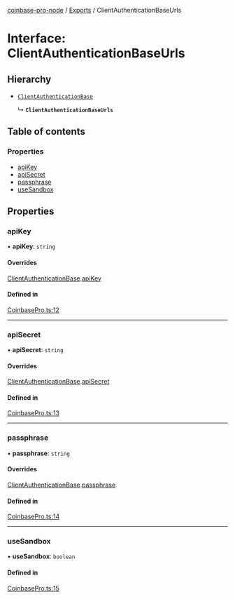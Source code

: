 [coinbase-pro-node](../README.md) / [Exports](../modules.md) / ClientAuthenticationBaseUrls

# Interface: ClientAuthenticationBaseUrls

## Hierarchy

- [`ClientAuthenticationBase`](ClientAuthenticationBase.md)

  ↳ **`ClientAuthenticationBaseUrls`**

## Table of contents

### Properties

- [apiKey](ClientAuthenticationBaseUrls.md#apikey)
- [apiSecret](ClientAuthenticationBaseUrls.md#apisecret)
- [passphrase](ClientAuthenticationBaseUrls.md#passphrase)
- [useSandbox](ClientAuthenticationBaseUrls.md#usesandbox)

## Properties

### apiKey

• **apiKey**: `string`

#### Overrides

[ClientAuthenticationBase](ClientAuthenticationBase.md).[apiKey](ClientAuthenticationBase.md#apikey)

#### Defined in

[CoinbasePro.ts:12](https://github.com/bennycode/coinbase-pro-node/blob/2016513/src/CoinbasePro.ts#L12)

---

### apiSecret

• **apiSecret**: `string`

#### Overrides

[ClientAuthenticationBase](ClientAuthenticationBase.md).[apiSecret](ClientAuthenticationBase.md#apisecret)

#### Defined in

[CoinbasePro.ts:13](https://github.com/bennycode/coinbase-pro-node/blob/2016513/src/CoinbasePro.ts#L13)

---

### passphrase

• **passphrase**: `string`

#### Overrides

[ClientAuthenticationBase](ClientAuthenticationBase.md).[passphrase](ClientAuthenticationBase.md#passphrase)

#### Defined in

[CoinbasePro.ts:14](https://github.com/bennycode/coinbase-pro-node/blob/2016513/src/CoinbasePro.ts#L14)

---

### useSandbox

• **useSandbox**: `boolean`

#### Defined in

[CoinbasePro.ts:15](https://github.com/bennycode/coinbase-pro-node/blob/2016513/src/CoinbasePro.ts#L15)
